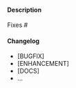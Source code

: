 #### Description

<!-- Optionally, briefly describe the changes -->

<!-- Include the ID of issue(s) related to this pull request -->

Fixes #<issue number>

#### Changelog

<!-- Provide a description of the technical changes introduced by your pull request
highlighting any breaking changes -->

- [BUGFIX]
- [ENHANCEMENT]
- [DOCS]
- ...
